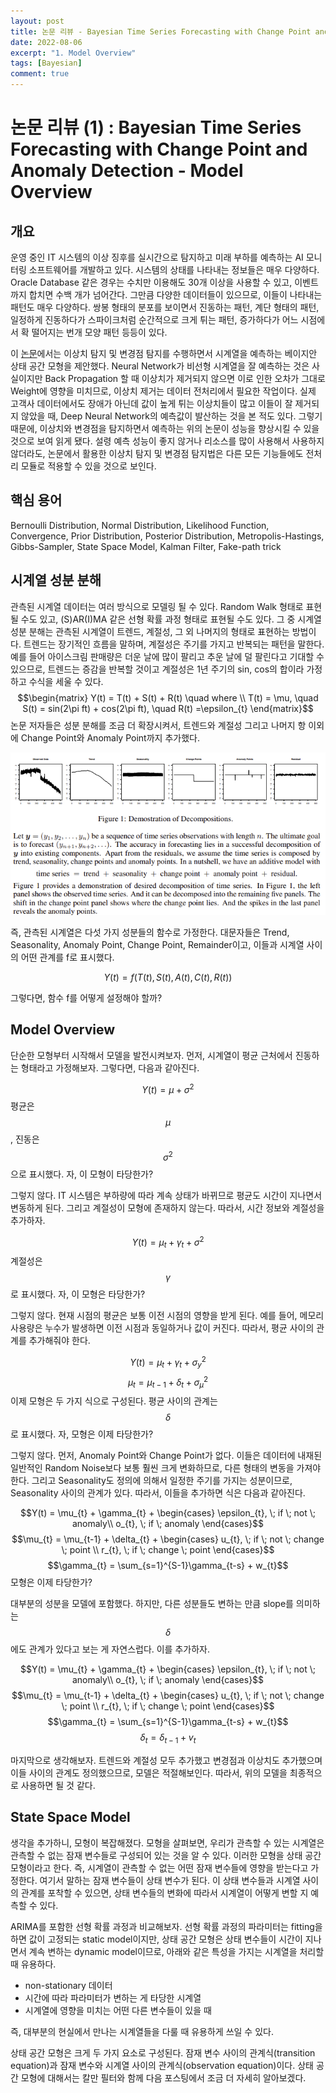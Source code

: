 ```yaml
---
layout: post
title: 논문 리뷰 - Bayesian Time Series Forecasting with Change Point and Anomaly Detection
date: 2022-08-06
excerpt: "1. Model Overview"
tags: [Bayesian]
comment: true
---
```


# 논문 리뷰 (1) : Bayesian Time Series Forecasting with Change Point and Anomaly Detection - Model Overview

## 개요

 운영 중인 IT 시스템의 이상 징후를 실시간으로 탐지하고 미래 부하를 예측하는 AI 모니터링 소프트웨어를 개발하고 있다.  시스템의 상태를 나타내는 정보들은 매우 다양하다. Oracle Database 같은 경우는 수치만 이용해도 30개 이상을 사용할 수 있고, 이벤트까지 합치면 수백 개가 넘어간다. 그만큼 다양한 데이터들이 있으므로, 이들이 나타내는 패턴도 매우 다양하다. 쌍봉 형태의 분포를 보이면서 진동하는 패턴, 계단 형태의 패턴, 일정하게 진동하다가 스파이크처럼 순간적으로 크게 튀는 패턴, 증가하다가 어느 시점에서 확 떨어지는 번개 모양 패턴 등등이 있다.

이 [논문](https://openreview.net/pdf?id=rJLTTe-0W)에서는 이상치 탐지 및 변경점 탐지를 수행하면서 시계열을 예측하는 베이지안 상태 공간 모형을 제안했다. Neural Network가 비선형 시계열을 잘 예측하는 것은 사실이지만 Back Propagation 할 때 이상치가 제거되지 않으면 이로 인한 오차가 그대로 Weight에 영향을 미치므로, 이상치 제거는 데이터 전처리에서 필요한 작업이다. 실제 고객사 데이터에서도 장애가 아닌데 값이 높게 튀는 이상치들이 많고 이들이 잘 제거되지 않았을 때, Deep Neural Network의 예측값이 발산하는 것을 본 적도 있다. 그렇기 때문에, 이상치와 변경점을 탐지하면서 예측하는 위의 논문이 성능을 향상시킬 수 있을 것으로 보여 읽게 됐다. 설령 예측 성능이 좋지 않거나 리소스를 많이 사용해서 사용하지 않더라도, 논문에서 활용한 이상치 탐지 및 변경점 탐지법은 다른 모든 기능들에도 전처리 모듈로 적용할 수 있을 것으로 보인다.

## 핵심 용어

Bernoulli Distribution, Normal Distribution, Likelihood Function, Convergence, Prior Distribution, Posterior Distribution, Metropolis-Hastings, Gibbs-Sampler, State Space Model, Kalman Filter, Fake-path trick

## 시계열 성분 분해

관측된 시계열 데이터는 여러 방식으로 모델링 될 수 있다. Random Walk 형태로 표현될 수도 있고, (S)AR(I)MA 같은 선형 확률 과정 형태로 표현될 수도 있다. 그 중 시계열 성분 분해는 관측된 시계열이 트렌드, 계절성, 그 외 나머지의 형태로 표현하는 방법이다. 트렌드는 장기적인 흐름을 말하며, 계절성은 주기를 가지고 반복되는 패턴을 말한다.  예를 들어 아이스크림 판매량은 더운 날에 많이 팔리고 추운 날에 덜 팔린다고 기대할 수 있으므로, 트렌드는 증감을 반복할 것이고 계절성은 1년  주기의 sin, cos의 합이라 가정하고 수식을 세울 수 있다.
$$\begin{matrix}
Y(t) = T(t) + S(t) + R(t) \quad where  \\
T(t) = \mu, \quad S(t) = sin(2\pi ft) + cos(2\pi ft), \quad R(t) =\epsilon_{t}
\end{matrix}$$
논문 저자들은 성분 분해를 조금 더 확장시켜서, 트렌드와 계절성 그리고 나머지 항 이외에 Change Point와 Anomaly Point까지 추가했다. 

![decomposition](/imgs/decomposition.PNG)

즉, 관측된 시계열은 다섯 가지 성분들의 함수로 가정한다. 대문자들은 Trend, Seasonality, Anomaly Point, Change Point, Remainder이고, 이들과 시계열 사이의 어떤 관계를 f로 표시했다.

$$Y(t) = f(T(t), S(t), A(t), C(t), R(t)) $$

그렇다면, 함수 f를 어떻게 설정해야 할까?

## Model Overview

단순한 모형부터 시작해서 모델을 발전시켜보자. 먼저, 시계열이 평균 근처에서 진동하는 형태라고 가정해보자. 그렇다면, 다음과 같아진다.

$$Y(t) = \mu + \sigma^{2}$$ 
평균은 $$\mu$$, 진동은 $$\sigma^{2}$$으로 표시했다.  자, 이 모형이 타당한가?

그렇지 않다. IT 시스템은 부하량에 따라 계속 상태가 바뀌므로 평균도 시간이 지나면서 변동하게 된다. 그리고 계절성이 모형에 존재하지 않는다. 따라서, 시간 정보와 계절성을 추가하자. 

$$Y(t) = \mu_{t} + \gamma_{t} + \sigma^{2}$$
계절성은 $$\gamma$$로 표시했다. 자, 이 모형은 타당한가?

그렇지 않다. 현재 시점의 평균은 보통 이전 시점의 영향을 받게 된다. 예를 들어, 메모리 사용량은 누수가 발생하면 이전 시점과 동일하거나 값이 커진다. 따라서, 평균 사이의 관계를 추가해줘야 한다. 

$$Y(t) = \mu_{t} + \gamma_{t} + \sigma_{y}^{2}$$
$$\mu_{t} = \mu_{t-1} + \delta_{t} + \sigma_{\mu}^{2}$$
이제 모형은 두 가지 식으로 구성된다. 평균 사이의 관계는 $$\delta$$로 표시했다. 자, 모형은 이제 타당한가?

그렇지 않다. 먼저, Anomaly Point와 Change Point가 없다. 이들은 데이터에 내재된 일반적인 Random Noise보다 보통 훨씬 크게 변화하므로, 다른 형태의 변동을 가져야 한다. 그리고 Seasonality도 정의에 의해서 일정한 주기를 가지는 성분이므로, Seasonality 사이의 관계가 있다. 따라서, 이들을 추가하면 식은 다음과 같아진다.

$$Y(t) = \mu_{t} + \gamma_{t} + \begin{cases} \epsilon_{t},   \; if \; not \; anomaly\\
o_{t}, \; if \; anomaly \end{cases}$$
$$\mu_{t} = \mu_{t-1} + \delta_{t} + \begin{cases} u_{t}, \; if \; not \; change \; point \\ r_{t}, \; if \; change \; point \end{cases}$$
$$\gamma_{t} = \sum_{s=1}^{S-1}\gamma_{t-s} + w_{t}$$
모형은 이제 타당한가?

대부분의 성분을 모델에 포함했다. 하지만, 다른 성분들도 변하는 만큼 slope를 의미하는 $$\delta$$ 에도 관계가 있다고 보는 게 자연스럽다. 이를 추가하자. 

$$Y(t) = \mu_{t} + \gamma_{t} + \begin{cases} \epsilon_{t},   \; if \; not \; anomaly\\
o_{t}, \; if \; anomaly \end{cases}$$
$$\mu_{t} = \mu_{t-1} + \delta_{t} + \begin{cases} u_{t}, \; if \; not \; change \; point \\ r_{t}, \; if \; change \; point \end{cases}$$
$$\gamma_{t} = \sum_{s=1}^{S-1}\gamma_{t-s} + w_{t}$$
$$\delta_{t} = \delta_{t-1} + v_{t}$$

마지막으로 생각해보자. 트렌드와 계절성 모두 추가했고 변경점과 이상치도 추가했으며 이들 사이의 관계도 정의했으므로, 모델은 적절해보인다. 따라서, 위의 모델을 최종적으로 사용하면 될 것 같다.

## State Space Model

생각을 추가하니, 모형이 복잡해졌다. 모형을 살펴보면, 우리가 관측할 수 있는 시계열은 관측할 수 없는 잠재 변수들로 구성되어 있는 것을 알 수 있다. 이러한 모형을 상태 공간 모형이라고 한다. 즉, 시계열이 관측할 수 없는 어떤 잠재 변수들에 영향을 받는다고 가정한다. 여기서 말하는 잠재 변수들이 상태 변수가 된다. 이 상태 변수들과 시계열 사이의 관계를 포착할 수 있으면, 상태 변수들의 변화에 따라서 시계열이 어떻게 변할 지 예측할 수 있다.

ARIMA를 포함한 선형 확률 과정과 비교해보자. 선형 확률 과정의 파라미터는 fitting을 하면 값이 고정되는 static model이지만, 상태 공간 모형은 상태 변수들이 시간이 지나면서 계속 변하는 dynamic model이므로, 아래와 같은 특성을 가지는 시계열을 처리할 때 유용하다.

- non-stationary 데이터
- 시간에 따라 파라미터가 변하는 게 타당한 시계열
- 시계열에 영향을 미치는 어떤 다른 변수들이 있을 때

즉, 대부분의 현실에서 만나는 시계열들을 다룰 때 유용하게 쓰일 수 있다.

상태 공간 모형은 크게 두 가지 요소로 구성된다. 잠재 변수 사이의 관계식(transition equation)과 잠재 변수와 시계열 사이의 관계식(observation equation)이다. 상태 공간 모형에 대해서는 칼만 필터와 함께 다음 포스팅에서 조금 더 자세히 알아보겠다.
